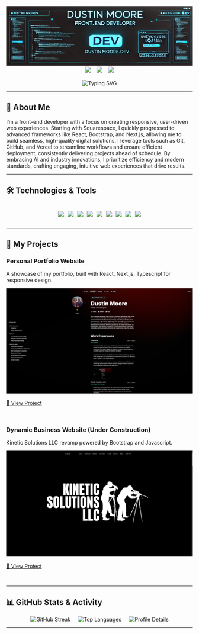 <div align="center">
  <img src="./Assets/Images/gitbanner-02.png" alt="Git Banner">
</div>

<div align="center" style="display: flex; justify-content: center; gap: 15px;">
  <a href="https://www.dustinmoore.dev"><img src="https://img.shields.io/badge/Website-Dustin%20Moore-1E90FF?style=flat-square&logo=google-chrome"></a>
  <a href="mailto:dustinmmoore@icloud.com"><img src="https://img.shields.io/badge/Email-dustinmmoore%40icloud.com-6A5ACD?style=flat-square&logo=gmail"></a>
  <a href="https://www.linkedin.com/in/dustinmmoore"><img src="https://img.shields.io/badge/LinkedIn-Dustin%20Moore-00BFFF?style=flat-square&logo=linkedin"></a>
</div>
<br>
<div align="center">
  <img src="https://readme-typing-svg.herokuapp.com?font=Fira+Code&pause=1000&color=39E8F7&width=435&lines=%23%23+%3Cdev+class%3D%22Front-End+Developer%22%3E_" alt="Typing SVG">
</div>

---

## 🚀 About Me
I’m a front-end developer with a focus on creating responsive, user-driven web experiences. Starting with Squarespace, I quickly progressed to advanced frameworks like React, Bootstrap, and Next.js, allowing me to build seamless, high-quality digital solutions. I leverage tools such as Git, GitHub, and Vercel to streamline workflows and ensure efficient deployment, consistently delivering projects ahead of schedule. By embracing AI and industry innovations, I prioritize efficiency and modern standards, crafting engaging, intuitive web experiences that drive results.

---

## 🛠️ Technologies & Tools
<br>
<div align="center" style="flex-wrap: wrap; display: flex; justify-content: center; gap: 10px;">
  <img src="https://img.shields.io/badge/Code-HTML5-informational?style=flat&logo=html5&logoColor=white&color=6A5ACD">
  <img src="https://img.shields.io/badge/Code-CSS3-informational?style=flat&logo=css3&logoColor=white&color=6495ED">
  <img src="https://img.shields.io/badge/Code-JavaScript-informational?style=flat&logo=javascript&logoColor=white&color=00BFFF">
  <img src="https://img.shields.io/badge/Code-TypeScript-informational?style=flat&logo=typescript&logoColor=white&color=6A5ACD">
  <img src="https://img.shields.io/badge/Framework-React-informational?style=flat&logo=react&logoColor=white&color=1E90FF">
  <img src="https://img.shields.io/badge/Framework-Next.js-informational?style=flat&logo=nextdotjs&logoColor=white&color=6A5ACD">
  <img src="https://img.shields.io/badge/Framework-Bootstrap-informational?style=flat&logo=bootstrap&logoColor=white&color=4169E1">
  <img src="https://img.shields.io/badge/Version Control-Git-informational?style=flat&logo=git&logoColor=white&color=00BFFF">
  <img src="https://img.shields.io/badge/Deployment-Vercel-informational?style=flat&logo=vercel&logoColor=white&color=1E90FF">
</div>
<br>

---

## 🌟 My Projects
<div align="left">
  <h3>Personal Portfolio Website</h3>
  <p>A showcase of my portfolio, built with React, Next.js, Typescript for responsive design.</p>
  <div align="center">
    <img src="./Assets/Images/port-01.png" alt="Portfolio Animation">
  </div>
  <p><a href="https://github.com/dustinmmoore/magic-portfolio">🔗 View Project</a></p>
</div>
<br>
<div align="left">
  <h3>Dynamic Business Website (Under Construction)</h3>
  <p>Kinetic Solutions LLC revamp powered by Bootstrap and Javascript.</p>
  <div align="center">
    <img src="./Assets/Images/ksredux-01.png" alt="Portfolio Animation">
  </div>
  <p><a href="https://github.com/dustinmmoore/library">🔗 View Project</a></p>
</div>
<br>

---

## 📊 GitHub Stats & Activity
<div align="center" style="display: flex; flex-wrap: wrap; justify-content: center; gap: 20px;">
  <img src="https://github-readme-streak-stats.herokuapp.com/?user=dustinmmoore&theme=radical" alt="GitHub Streak">
  <img src="https://github-readme-stats.vercel.app/api/top-langs/?username=dustinmmoore&layout=compact&theme=radical" alt="Top Languages">
  <img src="https://github-profile-summary-cards.vercel.app/api/cards/profile-details?username=dustinmmoore&theme=radical" alt="Profile Details">
</div>

---
